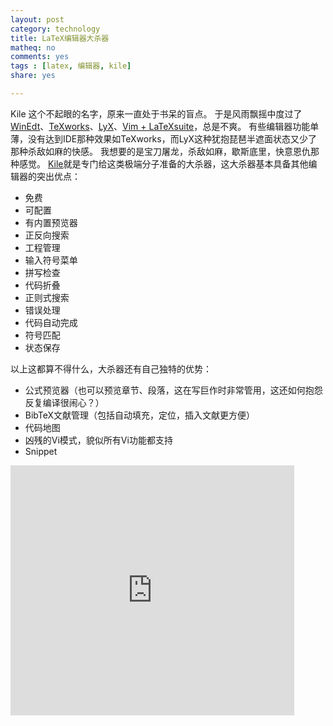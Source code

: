 ```yaml
---
layout: post 
category: technology
title: LaTeX编辑器大杀器
matheq: no
comments: yes
tags : [latex, 编辑器, kile]
share: yes

---
```


Kile 这个不起眼的名字，原来一直处于书呆的盲点。
于是风雨飘摇中度过了[WinEdt][WinEdt]、[TeXworks][TeXworks]、[LyX][LyX]、[Vim + LaTeXsuite]("http://www.vim.org/scripts/script.php?script_id=475")，总是不爽。
有些编辑器功能单薄，没有达到IDE那种效果如TeXworks，而LyX这种犹抱琵琶半遮面状态又少了那种杀敌如麻的快感。
我想要的是宝刀屠龙，杀敌如麻，歇斯底里，快意恩仇那种感觉。
[Kile][Kile]就是专门给这类极端分子准备的大杀器，这大杀器基本具备其他编辑器的突出优点：

- 免费
- 可配置
- 有内置预览器
- 正反向搜索
- 工程管理
- 输入符号菜单
- 拼写检查
- 代码折叠
- 正则式搜索
- 错误处理
- 代码自动完成
- 符号匹配
- 状态保存

以上这都算不得什么，大杀器还有自己独特的优势：

- 公式预览器（也可以预览章节、段落，这在写巨作时非常管用，这还如何抱怨反复编译很闹心？）
- BibTeX文献管理（包括自动填充，定位，插入文献更方便）
- 代码地图
- 凶残的Vi模式，貌似所有Vi功能都支持
- Snippet

<iframe src="http://www.tudou.com/programs/view/html5embed.action?type=0&code=IzQSGQ8o3Vc&lcode=&resourceId=0_06_05_99" allowtransparency="true" scrolling="no" border="0" frameborder="0" style="width:90%;height:400px;"></iframe>

[Kile]:   "http://en.wikipedia.org/wiki/Kile" "Kile"
[LyX]:   "http://www.lyx.org/" "LyX"
[TeXworks]:   "http://www.tug.org/texworks/" "TeXworks"
[WinEdt]:   "www.winedt.com/" "WinEdt"
